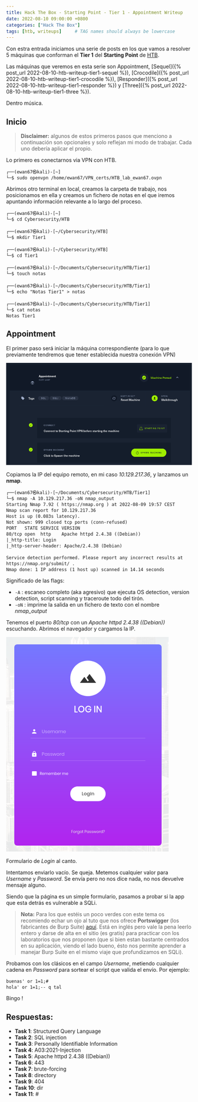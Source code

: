 ```yaml
---
title: Hack The Box - Starting Point - Tier 1 - Appointment Writeup
date: 2022-08-10 09:00:00 +0800
categories: ["Hack The Box"]
tags: [htb, writeups]     # TAG names should always be lowercase
---
```


Con estra entrada iniciamos una serie de posts en los que vamos a resolver 5 máquinas que conforman el **Tier 1** del **Starting Point** de [HTB](https://app.hackthebox.com/starting-point).

Las máquinas que veremos en esta serie son Appointment, [Sequel]({% post_url 2022-08-10-htb-writeup-tier1-sequel %}), [Crocodile]({% post_url 2022-08-10-htb-writeup-tier1-crocodile %}), [Responder]({% post_url 2022-08-10-htb-writeup-tier1-responder %}) y [Three]({% post_url 2022-08-10-htb-writeup-tier1-three %}).

Dentro música.

## Inicio

> **Disclaimer:** algunos de estos primeros pasos que menciono a continuación son opcionales y solo reflejan mi modo de trabajar. Cada uno debería aplicar el propio.

Lo primero es conectarnos via VPN con HTB.

```console
┌──(ewan67㉿kali)-[~]
└─$ sudo openvpn /home/ewan67/VPN_certs/HTB_lab_ewan67.ovpn
```

Abrimos otro terminal en local, creamos la carpeta de trabajo, nos posicionamos en ella y creamos un fichero de notas en el que iremos apuntando información relevante a lo largo del proceso.

```console
┌──(ewan67㉿kali)-[~]
└─$ cd Cybersecurity/HTB

┌──(ewan67㉿kali)-[~/Cybersecurity/HTB]
└─$ mkdir Tier1

┌──(ewan67㉿kali)-[~/Cybersecurity/HTB]
└─$ cd Tier1

┌──(ewan67㉿kali)-[~/Documents/Cybersecurity/HTB/Tier1]
└─$ touch notas

┌──(ewan67㉿kali)-[~/Documents/Cybersecurity/HTB/Tier1]
└─$ echo "Notas Tier1" > notas

┌──(ewan67㉿kali)-[~/Documents/Cybersecurity/HTB/Tier1]
└─$ cat notas
Notas Tier1
```

## Appointment

El primer paso será iniciar la máquina correspondiente (para lo que previamente tendremos que tener establecida nuestra conexión VPN)

![](/assets/posts/20220810/img06.png)

Copiamos la IP del equipo remoto, en mi caso *10.129.217.36*, y lanzamos un **nmap**.

```console
┌──(ewan67㉿kali)-[~/Documents/Cybersecurity/HTB/Tier1]
└─$ nmap -A 10.129.217.36 -oN nmap_output
Starting Nmap 7.92 ( https://nmap.org ) at 2022-08-09 19:57 CEST
Nmap scan report for 10.129.217.36
Host is up (0.083s latency).
Not shown: 999 closed tcp ports (conn-refused)
PORT   STATE SERVICE VERSION
80/tcp open  http    Apache httpd 2.4.38 ((Debian))
|_http-title: Login
|_http-server-header: Apache/2.4.38 (Debian)

Service detection performed. Please report any incorrect results at https://nmap.org/submit/ .
Nmap done: 1 IP address (1 host up) scanned in 14.14 seconds
```

Significado de las flags:

* `-A`&nbsp;: escaneo completo (aka agresivo) que ejecuta OS detection, version detection, script scanning y traceroute todo del tirón.
* `-oN`&nbsp;: imprime la salida en un fichero de texto con el nombre *nmap_output*

Tenemos el puerto *80/tcp* con un *Apache httpd 2.4.38 ((Debian))* escuchando. Abrimos el navegador y cargamos la IP.

![](/assets/posts/20220810/img07.png)

Formulario de *Login* al canto.

Intentamos enviarlo vacío. Se queja. Metemos cualquier valor para *Username* y *Password*. Se envía pero no nos dice nada, no nos devuelve mensaje alguno.

Siendo que la página es un simple formulario, pasamos a probar si la app que esta detrás es vulnerable a SQLi.

> **Nota:** Para los que estéis un poco verdes con este tema os recomiendo echar un ojo al tuto que nos ofrece **Portswigger** (los fabricantes de Burp Suite) [aquí](https://portswigger.net/web-security/sql-injection). Está en inglés pero vale la pena leerlo entero y darse de alta en el sitio (es gratis) para practicar con los laboratorios que nos proponen (que si bien estan bastante centrados en su aplicación, viendo el lado bueno, ésto nos permite aprender a manejar Burp Suite en el mismo viaje que profundizamos en SQLi).

Probamos con los clásicos en el campo *Username*, metiendo cualquier cadena en *Password* para sortear el script que valida el envío. Por ejemplo:

```
buenas' or 1=1;#
hola' or 1=1;-- q tal
```

Bingo !

## Respuestas:

* <strong>Task 1</strong>: Structured Query Language
* <strong>Task 2</strong>: SQL injection
* <strong>Task 3</strong>: Personally Identifiable Information
* <strong>Task 4</strong>: A03:2021-Injection
* <strong>Task 5</strong>: Apache httpd 2.4.38 ((Debian))
* <strong>Task 6</strong>: 443
* <strong>Task 7</strong>: brute-forcing
* <strong>Task 8</strong>: directory
* <strong>Task 9</strong>: 404
* <strong>Task 10</strong>: dir
* <strong>Task 11</strong>: #

